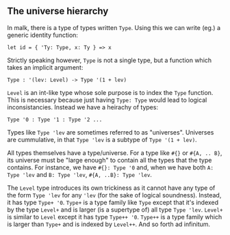 ## The universe hierarchy

In malk, there is a type of types written `Type`. Using this we can write (eg.)
a generic identity function: 

    let id = { 'Ty: Type, x: Ty } => x

Strictly speaking however, `Type` is not a single type, but a function which
takes an implicit argument:

    Type : '(lev: Level) -> Type '(1 + lev)

`Level` is an int-like type whose sole purpose is to index the `Type` function.
This is necessary because just having `Type: Type` would lead to logical
inconsistancies. Instead we have a heirachy of types:

    Type '0 : Type '1 : Type '2 ...

Types like `Type 'lev` are sometimes referred to as "universes". Universes are
cummulative, in that `Type 'lev` is a subtype of `Type '(1 + lev)`.

All types themselves have a type/universe. For a type like `#{}` or `#{A, ..
B}`, its universe must be "large enough" to contain all the types that the type
contains. For instance, we have `#{}: Type '0` and, when we have both `A:
Type 'lev` and `B: Type 'lev`, `#{A, ..B}: Type 'lev`.

The `Level` type introduces its own trickiness as it cannot have any type of
the form `Type 'lev` for any `'lev` (for the sake of logical soundness).
Instead, it has type `Type+ '0`. `Type+` is a type family like `Type` except
that it's indexed by the type `Level+` and is larger (is a supertype of) all
type `Type 'lev`. `Level+` is similar to `Level` except it has type `Type++
'0`. `Type++` is a type family which is larger than `Type+` and is indexed by
`Level++`. And so forth ad infinitum.

